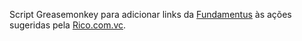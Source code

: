 Script Greasemonkey para adicionar links da [Fundamentus](http://fundamentus.com.br/) às ações sugeridas pela [Rico.com.vc](https://www.rico.com.vc).
